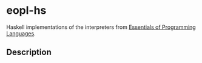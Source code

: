 # eopl-hs

Haskell implementations of the interpreters from [Essentials of Programming Languages](https://www.amazon.com/Essentials-Programming-Languages-MIT-Press/dp/0262062798).

## Description

